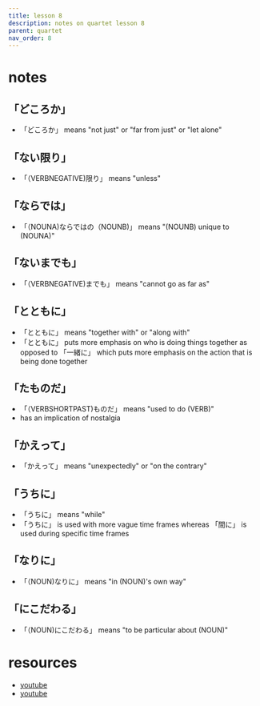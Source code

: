 ```yaml
---
title: lesson 8
description: notes on quartet lesson 8
parent: quartet
nav_order: 8
---
```

# notes
## 「どころか」
- 「どころか」 means "not just" or "far from just" or "let alone"
## 「ない限り」
- 「（VERBNEGATIVE)限り」 means "unless"
## 「ならでは」
- 「（NOUNA)ならではの（NOUNB)」 means "(NOUNB) unique to (NOUNA)"
## 「ないまでも」
- 「（VERBNEGATIVE)までも」 means "cannot go as far as"
## 「とともに」
- 「とともに」 means "together with" or "along with"
- 「とともに」 puts more emphasis on who is doing things together as opposed to 「一緒に」 which puts more emphasis on the action that is being done together
## 「たものだ」
- 「（VERBSHORTPAST)ものだ」 means "used to do (VERB)"
- has an implication of nostalgia
## 「かえって」
- 「かえって」 means "unexpectedly" or "on the contrary"
## 「うちに」
- 「うちに」 means "while"
- 「うちに」 is used with more vague time frames whereas 「間に」 is used during specific time frames
## 「なりに」
- 「（NOUN)なりに」 means "in (NOUN)'s own way"
## 「にこだわる」
- 「（NOUN)にこだわる」 means "to be particular about (NOUN)"
# resources
- [youtube](https://www.youtube.com/watch?v=vwju2Kxmxrg)
- [youtube](https://www.youtube.com/watch?v=2EFgjQrM2FI)
